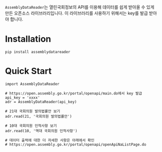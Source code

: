 `AssemblyDataReader`는 열린국회정보의 API를 이용해 데이터를 쉽게 받아올 수 있게 만든 오픈소스 라이브러리입니다. 이 라이브러리를 사용하기 위해서는 key를 발급 받아야 합니다.



# Installation

`pip install assemblydatareader`



# Quick Start

```
import AssemblyDataReader

# https://open.assembly.go.kr/portal/openapi/main.do에서 key 발급
api_key = 'xxxx'
adr = AssemblyDataReader(api_key)

# 21대 국회의원 발의법률안 보기
adr.read(21, '국회의원 발의법률안')

# 10대 국회의원 인적사항 보기
adr.read(10, '역대 국회의원 인적사항')

# 데이터 출력에 대한 더 자세한 사항은 아래에서 확인
# https://open.assembly.go.kr/portal/openapi/openApiNaListPage.do
```

